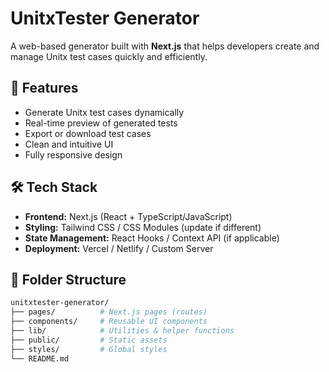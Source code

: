 # UnitxTester Generator

A web-based generator built with **Next.js** that helps developers create and manage Unitx test cases quickly and efficiently.

## 🚀 Features
- Generate Unitx test cases dynamically  
- Real-time preview of generated tests  
- Export or download test cases  
- Clean and intuitive UI  
- Fully responsive design  

## 🛠️ Tech Stack
- **Frontend:** Next.js (React + TypeScript/JavaScript)  
- **Styling:** Tailwind CSS / CSS Modules (update if different)  
- **State Management:** React Hooks / Context API (if applicable)  
- **Deployment:** Vercel / Netlify / Custom Server  

## 📂 Folder Structure
```bash
unitxtester-generator/
├── pages/          # Next.js pages (routes)
├── components/     # Reusable UI components
├── lib/            # Utilities & helper functions
├── public/         # Static assets
├── styles/         # Global styles
└── README.md
